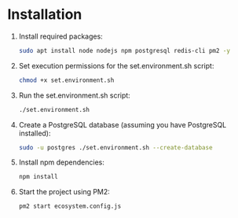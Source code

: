 # Installation

1. Install required packages:

   ```bash
   sudo apt install node nodejs npm postgresql redis-cli pm2 -y
   ```

2. Set execution permissions for the set.environment.sh script:

    ```bash
    chmod +x set.environment.sh
    ```

3. Run the set.environment.sh script:

    ```bash
    ./set.environment.sh
    ```

4. Create a PostgreSQL database (assuming you have PostgreSQL installed):

    ```bash
    sudo -u postgres ./set.environment.sh --create-database
    ```

5. Install npm dependencies:

    ```bash
    npm install
    ```

6. Start the project using PM2:

    ```bash
    pm2 start ecosystem.config.js
    ```